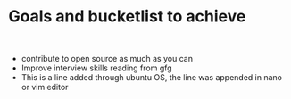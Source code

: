 <h1>Goals and bucketlist to achieve</h1>

<br>
<ul>
  <li>contribute to open source as much as you can</li>
  <li>Improve interview skills reading from gfg</li>
  <li>This is a line added through ubuntu OS, the line was appended in nano or vim editor</li>
  
</ul>
